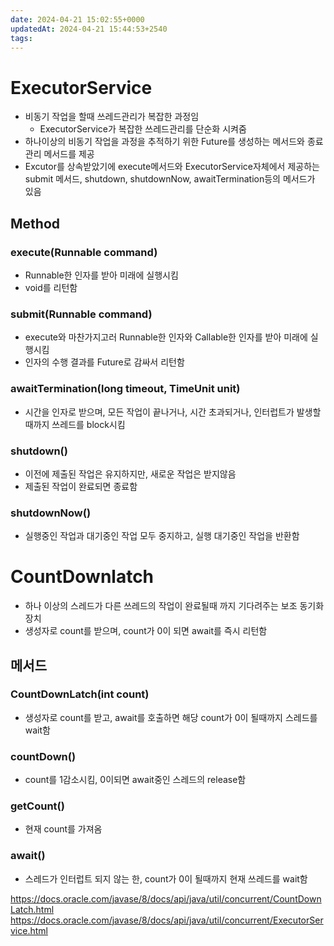 ```yaml
---
date: 2024-04-21 15:02:55+0000
updatedAt: 2024-04-21 15:44:53+2540
tags: 
---
```

# ExecutorService
- 비동기 작업을 할때 쓰레드관리가 복잡한 과정임
	- ExecutorService가 복잡한 쓰레드관리를 단순화 시켜줌
- 하나이상의 비동기 작업을 과정을 추적하기 위한 Future를 생성하는 메서드와 종료관리 메서드를 제공
- Excutor를 상속받았기에 execute메서드와 ExecutorService자체에서 제공하는 submit 메서드, shutdown, shutdownNow, awaitTermination등의 메서드가 있음
## Method
### execute(Runnable command)
- Runnable한 인자를 받아 미래에 실행시킴
- void를 리턴함

### submit(Runnable command)
- execute와 마찬가지고러 Runnable한 인자와 Callable한 인자를 받아 미래에 실행시킴
- 인자의 수행 결과를 Future로 감싸서 리턴함

### awaitTermination(long timeout, TimeUnit unit)
- 시간을 인자로 받으며, 모든 작업이 끝나거나, 시간 초과되거나, 인터럽트가 발생할때까지 쓰레드를 block시킴

### shutdown()
- 이전에 제출된 작업은 유지하지만, 새로운 작업은 받지않음
- 제출된 작업이 완료되면 종료함

### shutdownNow()
- 실행중인 작업과 대기중인 작업 모두 중지하고, 실행 대기중인 작업을 반환함

# CountDownlatch
- 하나 이상의 스레드가 다른 쓰레드의 작업이 완료될때 까지 기다려주는 보조 동기화 장치
- 생성자로 count를 받으며, count가 0이 되면 await를 즉시 리턴함

## 메서드
### CountDownLatch(int count)
- 생성자로 count를 받고, await를 호출하면 해당 count가 0이 될때까지 스레드를 wait함

### countDown()
- count를 1감소시킴, 0이되면 await중인 스레드의 release함

### getCount()
- 현재 count를 가져옴

### await()
- 스레드가 인터럽트 되지 않는 한, count가 0이 될때까지 현재 쓰레드를 wait함


https://docs.oracle.com/javase/8/docs/api/java/util/concurrent/CountDownLatch.html
https://docs.oracle.com/javase/8/docs/api/java/util/concurrent/ExecutorService.html